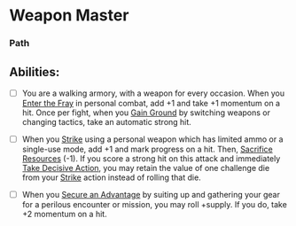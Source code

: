 # Weapon Master
### Path


## Abilities:
- [ ] You are a walking armory, with a weapon for every occasion. When you [Enter the Fray](Moves/combat/enter_the_fray) in personal combat, add +1 and take +1 momentum on a hit. Once per fight, when you [Gain Ground](Moves/combat/gain_ground) by switching weapons or changing tactics, take an automatic strong hit.

- [ ] When you [Strike](Moves/combat/strike) using a personal weapon which has limited ammo or a single-use mode, add +1 and mark progress on a hit. Then, [Sacrifice Resources](Moves/suffer/sacrifice_resources) (-1). If you score a strong hit on this attack and immediately [Take Decisive Action](Moves/combat/take_decisive_action), you may retain the value of one challenge die from your [Strike](Moves/combat/strike) action instead of rolling that die.

- [ ] When you [Secure an Advantage](Moves/adventure/secure_an_advantage) by suiting up and gathering your gear for a perilous encounter or mission, you may roll +supply. If you do, take +2 momentum on a hit.

